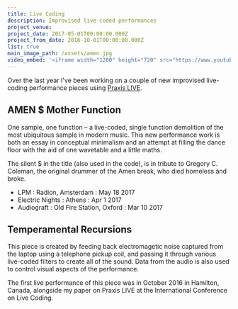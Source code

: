 ```yaml
---
title: Live Coding
description: Improvised live-coded performances
project_venue:
project_date: 2017-05-01T00:00:00.000Z
project_from_date: 2016-10-01T00:00:00.000Z
list: true
main_image_path: /assets/amen.jpg
video_embed: '<iframe width="1280" height="720" src="https://www.youtube-nocookie.com/embed/SgE9POc5BdA?rel=0" frameborder="0" allowfullscreen></iframe><iframe width="1280" height="720" src="https://www.youtube-nocookie.com/embed/c1rI6_Lg3eQ?rel=0" frameborder="0" allowfullscreen></iframe>'
---
```

Over the last year I've been working on a couple of new improvised live-coding performance
pieces using [Praxis LIVE](/software/).

## AMEN $ Mother Function

One sample, one function – a live-coded, single function demolition of the most
ubiquitous sample in modern music. This new performance work is both an essay in
conceptual minimalism and an attempt at filling the dance floor with the aid of 
one wavetable and a little maths.

The silent $ in the title (also used in the code), is in tribute to Gregory C. Coleman,
the original drummer of the Amen break, who died homeless and broke.

  * LPM : Radion, Amsterdam : May 18 2017
  * Electric Nights : Athens : Apr 1 2017
  * Audiograft : Old Fire Station, Oxford : Mar 10 2017

## Temperamental Recursions

This piece is created by feeding back electromagetic noise captured from the laptop
using a telephone pickup coil, and passing it through various live-coded filters to
create all of the sound. Data from the audio is also used to control visual aspects of
the performance.

The first live performance of this piece was in October 2016 in Hamilton, Canada,
alongside my paper on Praxis LIVE at the International Conference on Live Coding.